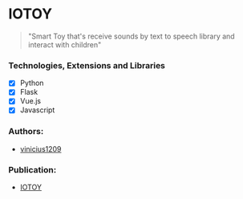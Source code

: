 # IOTOY

> "Smart Toy that's receive sounds by text to speech library and interact with children"
 
### Technologies, Extensions and Libraries

- [x] Python
- [x] Flask
- [x] Vue.js
- [x] Javascript

### Authors:
  - [vinicius1209](https://github.com/vinicius1209)
  
### Publication:
 - [IOTOY](https://docs.google.com/presentation/d/1bc9em9nXsvVtBddzXc9gNvngsQVdo5PYlFn_ehtVyiA/edit?usp=sharing)

